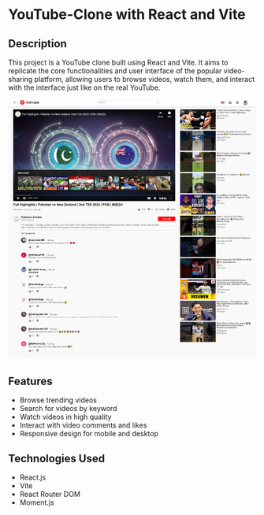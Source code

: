 # YouTube-Clone with React and Vite

## Description
This project is a YouTube clone built using React and Vite. It aims to replicate the core functionalities and user interface of the popular video-sharing platform, allowing users to browse videos, watch them, and interact with the interface just like on the real YouTube.

![youtube-clone-1](https://github.com/Muhammadirees/MERN-Clone/blob/master/assets/youtube-clone-1.png)

## Features

- Browse trending videos
- Search for videos by keyword
- Watch videos in high quality
- Interact with video comments and likes
- Responsive design for mobile and desktop

## Technologies Used

- React.js
- Vite
- React Router DOM
- Moment.js

